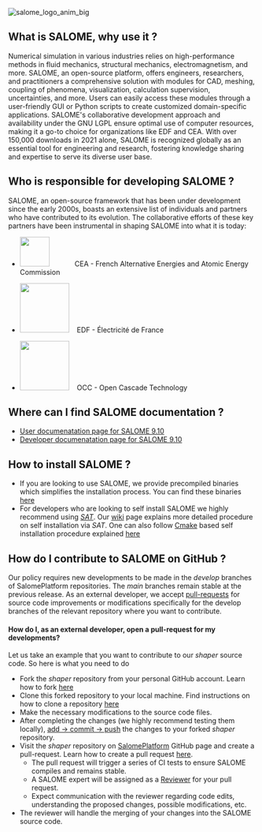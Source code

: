 ![salome_logo_anim_big](https://github.com/SalomePlatform/.github-private/assets/52162083/cfd584d8-cc36-4156-8252-112dc9aadc82)
## What is SALOME, why use it ? ##

Numerical simulation in various industries relies on high-performance methods in fluid mechanics, structural mechanics, electromagnetism, and more. SALOME, an open-source platform, offers engineers, researchers, and practitioners a comprehensive solution with modules for CAD, meshing, coupling of phenomena, visualization, calculation supervision, uncertainties, and more. Users can easily access these modules through a user-friendly GUI or Python scripts to create customized domain-specific applications. SALOME's collaborative development approach and availability under the GNU LGPL ensure optimal use of computer resources, making it a go-to choice for organizations like EDF and CEA. With over 150,000 downloads in 2021 alone, SALOME is recognized globally as an essential tool for engineering and research, fostering knowledge sharing and expertise to serve its diverse user base.

## Who is responsible for developing SALOME ? ##
SALOME, an open-source framework that has been under development since the early 2000s, boasts an extensive list of individuals and partners who have contributed to its evolution. The collaborative efforts of these key partners have been instrumental in shaping SALOME into what it is today:
- <img width="60" src="https://github.com/SalomePlatform/.github-private/assets/52162083/f82b82a2-c27e-40ce-a439-34dd0430a3ee" />  $~~~~~~~~~~~$ CEA - French Alternative Energies and Atomic Energy Commission

- <img width="100" src="https://github.com/SalomePlatform/.github-private/assets/52162083/9edfe76e-a35b-4737-9b4c-85039c30ef79" /> $~~$ EDF - Électricité de France 

- <img width="100" src="https://github.com/SalomePlatform/.github-private/assets/52162083/773f978a-a1ca-4490-9d50-da377c8168ff" /> $~~$ OCC - Open Cascade Technology

## Where can I find SALOME documentation ? ##
- [User documenatation page for SALOME 9.10](https://docs.salome-platform.org/latest/main/gui.html)
- [Developer documenatation page for SALOME 9.10](https://docs.salome-platform.org/latest/main/tui.html)

## How to install SALOME ? 

- If you are looking to use SALOME, we provide precompiled binaries which simplifies the installation process. You can find these binaries [here](https://www.salome-platform.org/?page_id=2433)
- For developers who are looking to self install SALOME we highly recommend using [*SAT*](https://github.com/SalomePlatform/sat). Our [wiki]() page explains more detailed procedure on self installation via *SAT*. One can also follow [Cmake](https://cmake.org/) based self installation procedure explained [here](https://docs.salome-platform.org/latest/dev/cmake/html/index.html)

## How do I contribute to SALOME on GitHub ? ##

Our policy requires new developments to be made in the *develop* branches of SalomePlatform repositories. The *main* branches remain stable at the previous release. As an external developer, we accept [pull-requests](https://docs.github.com/en/pull-requests/collaborating-with-pull-requests/proposing-changes-to-your-work-with-pull-requests/about-pull-requests) for source code improvements or modifications specifically for the develop branches of the relevant repository where you want to contribute. 

#### How do I, as an external developer, open a pull-request for my developments? ####

Let us take an example that you want to contribute to our *shaper* source code. So here is what you need to do 

- Fork the *shaper* repository from  your personal GitHub account. Learn how to fork [here](https://docs.github.com/en/get-started/quickstart/fork-a-repo)
- Clone this forked repository to your local machine. Find instructions on how to clone a repository [here](https://docs.github.com/en/repositories/creating-and-managing-repositories/cloning-a-repository) 
- Make the necessary modifications to the source code files.
- After completing the changes (we highly recommend testing them locally),  [add -> commit -> push](https://docs.github.com/en/repositories/working-with-files/managing-files/adding-a-file-to-a-repository) the changes to your forked *shaper* repository.
- Visit the *shaper* repository on [SalomePlatform](https://github.com/SalomePlatform) GitHub page and create a pull-request. Learn how to create a pull request [here](https://docs.github.com/en/pull-requests/collaborating-with-pull-requests/proposing-changes-to-your-work-with-pull-requests/creating-a-pull-request-from-a-fork).
	- The pull request will trigger a series of CI tests to ensure SALOME compiles and remains stable.
	- A SALOME expert will be assigned as a [Reviewer](https://docs.github.com/en/pull-requests/collaborating-with-pull-requests/reviewing-changes-in-pull-requests/about-pull-request-reviews) for your pull request.
	- Expect communication with the reviewer regarding code edits, understanding the proposed changes, possible modifications, etc.
- The reviewer will handle the merging of your changes into the SALOME source code.

